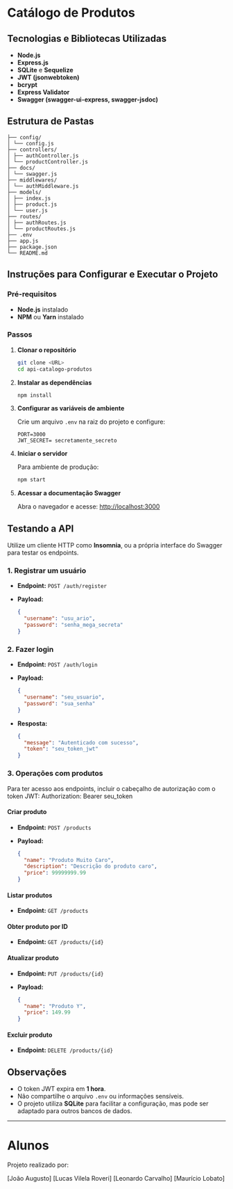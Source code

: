 # Catálogo de Produtos

## Tecnologias e Bibliotecas Utilizadas

- **Node.js**
- **Express.js**
- **SQLite** e **Sequelize**
- **JWT (jsonwebtoken)**
- **bcrypt**
- **Express Validator**
- **Swagger (swagger-ui-express, swagger-jsdoc)**

## Estrutura de Pastas
```
├── config/
│ └── config.js
├── controllers/
│ ├── authController.js
│ └── productController.js
├── docs/
│ └── swagger.js
├── middlewares/
│ └── authMiddleware.js
├── models/
│ ├── index.js
│ ├── product.js
│ └── user.js
├── routes/
│ ├── authRoutes.js
│ └── productRoutes.js
├── .env
├── app.js
├── package.json
└── README.md
```


## Instruções para Configurar e Executar o Projeto

### Pré-requisitos

- **Node.js** instalado
- **NPM** ou **Yarn** instalado

### Passos

1. **Clonar o repositório**

   ```bash
   git clone <URL>
   cd api-catalogo-produtos
   ```

2. **Instalar as dependências**

   ```bash
   npm install
   ```

3. **Configurar as variáveis de ambiente**

   Crie um arquivo `.env` na raiz do projeto e configure:

   ```env
   PORT=3000
   JWT_SECRET= secretamente_secreto
   ```

4. **Iniciar o servidor**

   Para ambiente de produção:

   ```bash
   npm start
   ```

5. **Acessar a documentação Swagger**

   Abra o navegador e acesse: [http://localhost:3000](http://localhost:3000)

## Testando a API

Utilize um cliente HTTP como **Insomnia**, ou a própria interface do Swagger para testar os endpoints.

### 1. Registrar um usuário

- **Endpoint:** `POST /auth/register`
- **Payload:**

  ```json
  {
    "username": "usu_ario",
    "password": "senha_mega_secreta"
  }
  ```

### 2. Fazer login

- **Endpoint:** `POST /auth/login`
- **Payload:**

  ```json
  {
    "username": "seu_usuario",
    "password": "sua_senha"
  }
  ```

- **Resposta:**

  ```json
  {
    "message": "Autenticado com sucesso",
    "token": "seu_token_jwt"
  }
  ```

### 3. Operações com produtos

Para ter acesso aos endpoints, incluir o cabeçalho de autorização com o token JWT:
Authorization: Bearer seu_token


#### Criar produto

- **Endpoint:** `POST /products`
- **Payload:**

  ```json
  {
    "name": "Produto Muito Caro",
    "description": "Descrição do produto caro",
    "price": 99999999.99
  }
  ```

#### Listar produtos

- **Endpoint:** `GET /products`

#### Obter produto por ID

- **Endpoint:** `GET /products/{id}`

#### Atualizar produto

- **Endpoint:** `PUT /products/{id}`
- **Payload:**

  ```json
  {
    "name": "Produto Y",
    "price": 149.99
  }
  ```

#### Excluir produto

- **Endpoint:** `DELETE /products/{id}`

## Observações

- O token JWT expira em **1 hora**.
- Não compartilhe o arquivo `.env` ou informações sensíveis.
- O projeto utiliza **SQLite** para facilitar a configuração, mas pode ser adaptado para outros bancos de dados.

---

# Alunos

Projeto realizado por:

[João Augusto]
[Lucas Vilela Roveri]
[Leonardo Carvalho]
[Maurício Lobato]
